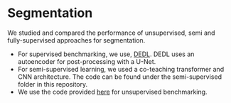 
# Segmentation

We studied and compared the performance of unsupervised, semi and fully-supervised approaches for segmentation.

-  For supervised benchmarking, we use, [ DEDL](https://github.com/pranavsinghps1/DEDL/tree/main/Segmentation%20with%20APP). DEDL uses an autoencoder for post-processing with a U-Net.
- For semi-supervised learning, we used a co-teaching transformer and CNN architecture. The code can be found under the semi-supervised folder in this repository.
- We use the code provided [ here](https://github.com/Shra1-25/PiCIE) for unsupervised benchmarking.
